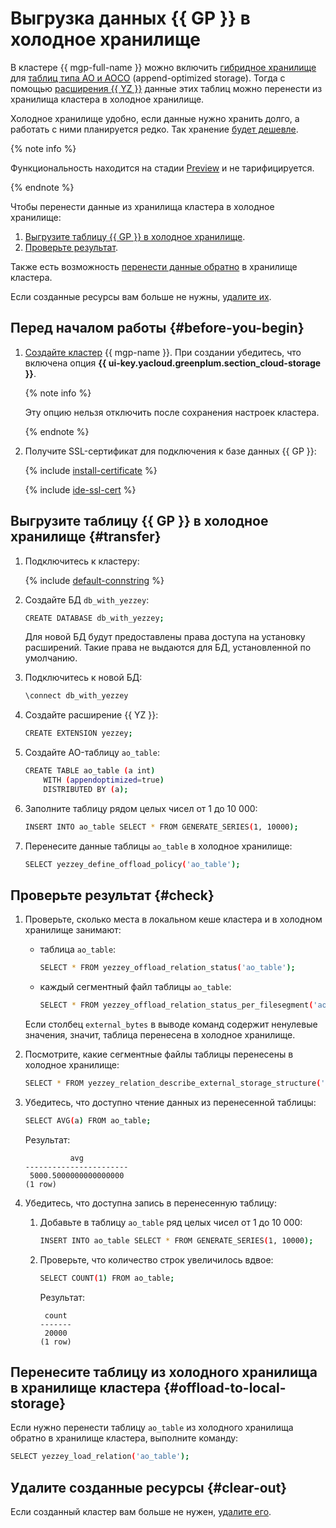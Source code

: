 # Выгрузка данных {{ GP }} в холодное хранилище


В кластере {{ mgp-full-name }} можно включить [гибридное хранилище](../../../managed-greenplum/concepts/hybrid-storage.md) для [таблиц типа AO и AOCO](../../../managed-greenplum/concepts/tables.md) (append-optimized storage). Тогда с помощью [расширения {{ YZ }}](../../../managed-greenplum/operations/extensions/yezzey.md) данные этих таблиц можно перенести из хранилища кластера в холодное хранилище.

Холодное хранилище удобно, если данные нужно хранить долго, а работать с ними планируется редко. Так хранение [будет дешевле](../../../managed-greenplum/pricing/index.md#rules-storage).


{% note info %}

Функциональность находится на стадии [Preview](../../../overview/concepts/launch-stages.md) и не тарифицируется.

{% endnote %}


Чтобы перенести данные из хранилища кластера в холодное хранилище:

1. [Выгрузите таблицу {{ GP }} в холодное хранилище](#transfer).
1. [Проверьте результат](#check).

Также есть возможность [перенести данные обратно](#offload-to-local-storage) в хранилище кластера.

Если созданные ресурсы вам больше не нужны, [удалите их](#clear-out).

## Перед началом работы {#before-you-begin}

1. [Создайте кластер](../../../managed-greenplum/operations/cluster-create.md) {{ mgp-name }}. При создании убедитесь, что включена опция **{{ ui-key.yacloud.greenplum.section_cloud-storage }}**.

   {% note info %}

   Эту опцию нельзя отключить после сохранения настроек кластера.

   {% endnote %}

1. Получите SSL-сертификат для подключения к базе данных {{ GP }}:

   {% include [install-certificate](../../../_includes/mdb/mgp/install-certificate.md) %}

   {% include [ide-ssl-cert](../../../_includes/mdb/mdb-ide-ssl-cert.md) %}

## Выгрузите таблицу {{ GP }} в холодное хранилище {#transfer}

1. Подключитесь к кластеру:

   {% include [default-connstring](../../../_includes/mdb/mgp/default-connstring.md) %}

1. Создайте БД `db_with_yezzey`:

   ```bash
   CREATE DATABASE db_with_yezzey;
   ```

   Для новой БД будут предоставлены права доступа на установку расширений. Такие права не выдаются для БД, установленной по умолчанию.

1. Подключитесь к новой БД:

   ```bash
   \connect db_with_yezzey
   ```

1. Создайте расширение {{ YZ }}:

   ```bash
   CREATE EXTENSION yezzey;
   ```

1. Создайте AO-таблицу `ao_table`:

   ```bash
   CREATE TABLE ao_table (a int)
       WITH (appendoptimized=true)
       DISTRIBUTED BY (a);
   ```

1. Заполните таблицу рядом целых чисел от 1 до 10 000:

   ```bash
   INSERT INTO ao_table SELECT * FROM GENERATE_SERIES(1, 10000);
   ```

1. Перенесите данные таблицы `ao_table` в холодное хранилище:

   ```bash
   SELECT yezzey_define_offload_policy('ao_table');
   ```

## Проверьте результат {#check}

1. Проверьте, сколько места в локальном кеше кластера и в холодном хранилище занимают:

   * таблица `ao_table`:

      ```bash
      SELECT * FROM yezzey_offload_relation_status('ao_table');
      ```

   * каждый сегментный файл таблицы `ao_table`:

      ```bash
      SELECT * FROM yezzey_offload_relation_status_per_filesegment('ao_table');
      ```

   Если столбец `external_bytes` в выводе команд содержит ненулевые значения, значит, таблица перенесена в холодное хранилище.

1. Посмотрите, какие сегментные файлы таблицы перенесены в холодное хранилище:

   ```bash
   SELECT * FROM yezzey_relation_describe_external_storage_structure('ao_table');
   ```

1. Убедитесь, что доступно чтение данных из перенесенной таблицы:

   ```bash
   SELECT AVG(a) FROM ao_table;
   ```

   Результат:

   ```text
             avg          
   -----------------------
    5000.5000000000000000
   (1 row)
   ```

1. Убедитесь, что доступна запись в перенесенную таблицу:

   1. Добавьте в таблицу `ao_table` ряд целых чисел от 1 до 10 000:

      ```bash
      INSERT INTO ao_table SELECT * FROM GENERATE_SERIES(1, 10000);
      ```

   1. Проверьте, что количество строк увеличилось вдвое:

      ```bash
      SELECT COUNT(1) FROM ao_table;
      ```

      Результат:

      ```text
       count
      -------
       20000
      (1 row)
      ```

## Перенесите таблицу из холодного хранилища в хранилище кластера {#offload-to-local-storage}

Если нужно перенести таблицу `ao_table` из холодного хранилища обратно в хранилище кластера, выполните команду:

```bash
SELECT yezzey_load_relation('ao_table');
```

## Удалите созданные ресурсы {#clear-out}

Если созданный кластер вам больше не нужен, [удалите его](../../../managed-greenplum/operations/cluster-delete.md).
